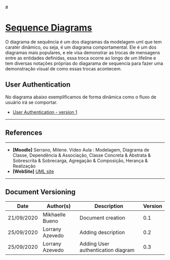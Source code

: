 #<span id="dc"></span>
# **<a href="#dc">Sequence Diagrams</a>**


O diagrama de sequência é um dos diagramas da modelagem uml que tem caratér dinâmico, ou seja, é um diagrama comportamental. Ele é um dos diagramas mais populares, e ele visa demonstrar as trocas de mensagens entre as entidades definidas, essa troca ocorre ao longo de um lifeline e tem diversas notações próprias do diagarama de sequencia para fazer uma demonstração visual de como essas trocas acontecem. 

## User Authentication

No diagrama abaixo exemplificamos de forma dinâmica como o fluxo de usuário irá se comportar.

- [User Authentication - version 1](./images/UserAuthenticationSDV1.png)



---
## References
---


- **[Moodle]** Serrano, Milene. Vídeo Aula : Modelagem, Diagrama de Classe, Dependência & Associação, Classe Concreta & Abstrata & Sobrescrita & Sobrecarga, Agregação & Composição, Herança & Realização
- **[WebSite]** <a href="https://www.uml-diagrams.org/component-diagrams.html">UML site</a>

---

## Document Versioning

| Date | Author(s) | Description | Version |
|------|-------|-----------|--------|
| 21/09/2020 | Mikhaelle Bueno | Document creation | 0.1 |
| 25/09/2020 | Lorrany Azevedo | Adding description | 0.2 |
| 25/09/2020 | Lorrany Azevedo | Adding User authentication diagram | 0.3 |

